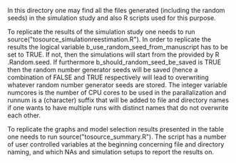 In this directory one may find all the files generated (including the random seeds) in the simulation study and also R scripts used for this purpose.


To replicate the results of the simulation study one needs to run source("tosource_simulationreestimation.R").
In order to replicate the results the logical variable b_use_random_seed_from_manuscript has to be set to TRUE. If not, then the simulations will start from the provided by R .Random.seed. If furthermore b_should_random_seed_be_saved is TRUE then the random number generator seeds will be saved (hence a combination of FALSE and TRUE respectively will lead to overwriting whatever random number generator seeds are stored.
The integer variable numcores is the number of CPU cores to be used in the parallalization and runnum is a (character) suffix that will be added to file and directory names if one wants to have multiple runs with distinct names that do not overwrite each other.


To replicate the graphs and model selection results presented in the table one needs to run source("tosource_summary.R"). The script has a number of user controlled variables at the beginning concerning file and directory naming, and which NAs and simulation setups to report the results on.
